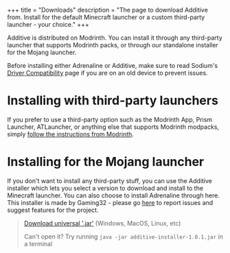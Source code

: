 +++
title = "Downloads"
description = "The page to download Additive from. Install for the default Minecraft launcher or a custom third-party launcher - your choice."
+++

Additive is distributed on Modrinth. You can install it through any third-party launcher that supports Modrinth packs, or through our standalone installer for the Mojang launcher.

Before installing either Adrenaline or Additive, make sure to read Sodium's [Driver Compatibility](https://github.com/CaffeineMC/sodium-fabric/wiki/Driver-Compatibility) page if you are on an old device to prevent issues.

# Installing with third-party launchers

If you prefer to use a third-party option such as the Modrinth App, Prism Launcher, ATLauncher, or anything else that supports Modrinth modpacks, simply [follow the instructions from Modrinth](https://docs.modrinth.com/docs/modpacks/playing_modpacks/).

# Installing for the Mojang launcher

If you don't want to install any third-party stuff, you can use the Additive installer which lets you select a version to download and install to the Minecraft launcher. You can also choose to install Adrenaline through here. This installer is made by Gaming32 - please go [here](https://github.com/Gaming32/additive-installer/issues) to report issues and suggest features for the project.

> [Download universal '.jar'](https://github.com/Gaming32/additive-installer/releases/download/v1.0.1/additive-installer-1.0.1.jar) (Windows, MacOS, Linux, etc)
>
> Can't open it? Try running `java -jar additive-installer-1.0.1.jar` in a terminal
